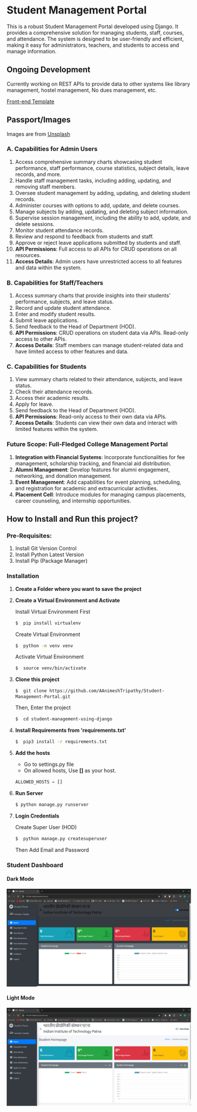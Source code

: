 # Student Management Portal

This is a robust Student Management Portal developed using Django. It provides a comprehensive solution for managing students, staff, courses, and attendance. The system is designed to be user-friendly and efficient, making it easy for administrators, teachers, and students to access and manage information.

## Ongoing Development
Currently working on REST APIs to provide data to other systems like library management, hostel management, No dues management, etc.

[Front-end Template](http://adminlte.io "Admin LTE.io")

## Passport/Images
Images are from [Unsplash](https://unsplash.com)

### A. Capabilities for Admin Users
1. Access comprehensive summary charts showcasing student performance, staff performance, course statistics, subject details, leave records, and more.
2. Handle staff management tasks, including adding, updating, and removing staff members.
3. Oversee student management by adding, updating, and deleting student records.
4. Administer courses with options to add, update, and delete courses.
5. Manage subjects by adding, updating, and deleting subject information.
6. Supervise session management, including the ability to add, update, and delete sessions.
7. Monitor student attendance records.
8. Review and respond to feedback from students and staff.
9. Approve or reject leave applications submitted by students and staff.
10. **API Permissions**: Full access to all APIs for CRUD operations on all resources.
11. **Access Details**: Admin users have unrestricted access to all features and data within the system.

### B. Capabilities for Staff/Teachers
1. Access summary charts that provide insights into their students' performance, subjects, and leave status.
2. Record and update student attendance.
3. Enter and modify student results.
4. Submit leave applications.
5. Send feedback to the Head of Department (HOD).
6. **API Permissions**: CRUD operations on student data via APIs. Read-only access to other APIs.
7. **Access Details**: Staff members can manage student-related data and have limited access to other features and data.

### C. Capabilities for Students
1. View summary charts related to their attendance, subjects, and leave status.
2. Check their attendance records.
3. Access their academic results.
4. Apply for leave.
5. Send feedback to the Head of Department (HOD).
6. **API Permissions**: Read-only access to their own data via APIs.
7. **Access Details**: Students can view their own data and interact with limited features within the system.

### Future Scope: Full-Fledged College Management Portal
1. **Integration with Financial Systems**: Incorporate functionalities for fee management, scholarship tracking, and financial aid distribution.
2. **Alumni Management**: Develop features for alumni engagement, networking, and donation management.
3. **Event Management**: Add capabilities for event planning, scheduling, and registration for academic and extracurricular activities.
4. **Placement Cell**: Introduce modules for managing campus placements, career counseling, and internship opportunities.

## How to Install and Run this project?

### Pre-Requisites:
1. Install Git Version Control
2. Install Python Latest Version
3. Install Pip (Package Manager)

### Installation
1. **Create a Folder where you want to save the project**

2. **Create a Virtual Environment and Activate**

   Install Virtual Environment First
   ```sh
   $  pip install virtualenv
   ```

   Create Virtual Environment
   ```sh
   $  python -m venv venv
   ```

   Activate Virtual Environment
   ```sh
   $  source venv/bin/activate
   ```

3. **Clone this project**
   ```
   $  git clone https://github.com/AAnimeshTripathy/Student-Management-Portal.git
   ```

   Then, Enter the project
   ```sh
   $  cd student-management-using-django
   ```

4. **Install Requirements from 'requirements.txt'**
   ```sh
   $  pip3 install -r requirements.txt
   ```

5. **Add the hosts**
   - Go to settings.py file 
   - On allowed hosts, Use **[]** as your host.
   ```python
   ALLOWED_HOSTS = []
   ```

6. **Run Server**
   ```sh
   $ python manage.py runserver
   ```

7. **Login Credentials**

   Create Super User (HOD)
   ```sh
   $  python manage.py createsuperuser
   ```

   Then Add Email and Password


### Student Dashboard

#### Dark Mode
![Student Dark](screenshots/student_dark.png)

#### Light Mode
![Student Light](screenshots/student_light.png)
